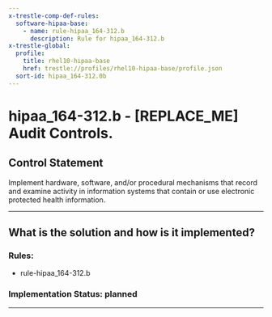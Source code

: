 ```yaml
---
x-trestle-comp-def-rules:
  software-hipaa-base:
    - name: rule-hipaa_164-312.b
      description: Rule for hipaa_164-312.b
x-trestle-global:
  profile:
    title: rhel10-hipaa-base
    href: trestle://profiles/rhel10-hipaa-base/profile.json
  sort-id: hipaa_164-312.0b
---
```


# hipaa_164-312.b - \[REPLACE_ME\] Audit Controls.

## Control Statement

Implement hardware, software, and/or procedural mechanisms that record and examine activity in information
systems that contain or use electronic protected health information.

______________________________________________________________________

## What is the solution and how is it implemented?

<!-- For implementation status enter one of: implemented, partial, planned, alternative, not-applicable -->

<!-- Note that the list of rules under ### Rules: is read-only and changes will not be captured after assembly to JSON -->

<!-- Add control implementation description here for control: hipaa_164-312.b -->

<!-- 2.2. Implementation: This is implemented by configuring `auditd` rules to monitor for successful and 
unsuccessful file access to ePHI, user logon attempts, and changes to system privileges -->

### Rules:

  - rule-hipaa_164-312.b

### Implementation Status: planned

______________________________________________________________________
